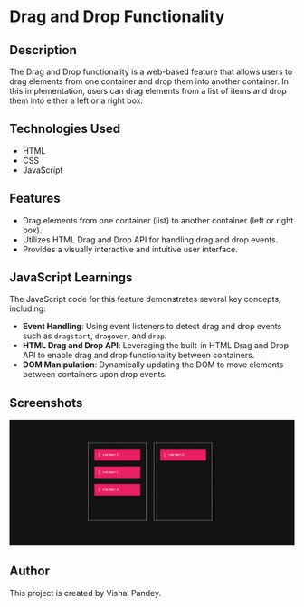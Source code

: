 # Drag and Drop Functionality

## Description
The Drag and Drop functionality is a web-based feature that allows users to drag elements from one container and drop them into another container. In this implementation, users can drag elements from a list of items and drop them into either a left or a right box.

## Technologies Used
- HTML
- CSS
- JavaScript

## Features
- Drag elements from one container (list) to another container (left or right box).
- Utilizes HTML Drag and Drop API for handling drag and drop events.
- Provides a visually interactive and intuitive user interface.

## JavaScript Learnings
The JavaScript code for this feature demonstrates several key concepts, including:
- **Event Handling**: Using event listeners to detect drag and drop events such as `dragstart`, `dragover`, and `drop`.
- **HTML Drag and Drop API**: Leveraging the built-in HTML Drag and Drop API to enable drag and drop functionality between containers.
- **DOM Manipulation**: Dynamically updating the DOM to move elements between containers upon drop events.

## Screenshots
![Drag and Drop Functionality Screenshot](/screenshot.png)


## Author
This project is created by Vishal Pandey.
